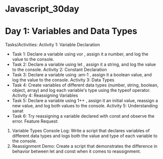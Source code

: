 # Javascript_30day

# Day 1: Variables and Data Types
Tasks/Activities:
Activity 1: Variable Declaration
- Task 1: Declare a variable using vor , assign it a number, and log the value to the console.
- Task 2: Declare a variable using let , assign it a string, and log the value to the console.
 Activity 2: Constant Declaration
- Task 3: Declare a variable using :am-1 , assign it a boolean value, and log the value to the console.
Activity 3: Data Types
- Task 4: Create variables of different data types (number, string, boolean, object, array) and log each variable's type using the typeof operator.
Activity 4: Reassigning Variables
- Task 5: Declare a variable using 1++ , assign it an initial value, reassign a new value, and log both values to the console.
Activity 5: Understanding sanat
- Task 6: Try reassigning a variable declared with const and observe the error.
Feature Request:
1. Variable Types Console Log: Write a script that declares variables of different data types and logs both the value and type of each variable to the
console.
2. Reassignment Demo: Create a script that demonstrates the difference in behavior between let and const when it comes to reassignment.
